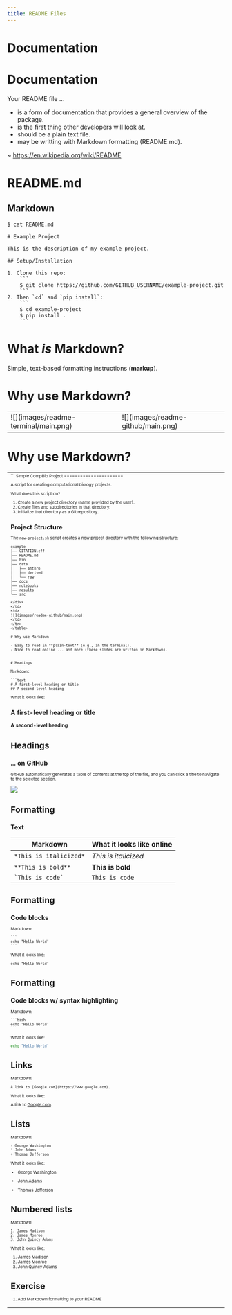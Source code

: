 ```yaml
---
title: README Files
---
```


# Documentation

<!-- blank slide -->

# Documentation

Your README file ...

- is a form of documentation that provides a general overview of the package.
- is the first thing other developers will look at.
- should be a plain text file.
- may be writting with Markdown formatting (README.md).

~ <https://en.wikipedia.org/wiki/README>

# README.md
## Markdown

```
$ cat README.md
```

```text
# Example Project

This is the description of my example project.

## Setup/Installation

1. Clone this repo:
    ```
    $ git clone https://github.com/GITHUB_USERNAME/example-project.git
    ```
2. Then `cd` and `pip install`:
    ```
    $ cd example-project
    $ pip install .
    ```
```

# What *is* Markdown?

Simple, text-based formatting instructions (**markup**).

# Why use Markdown?

<table>
<tr>
<td>
![](images/readme-terminal/main.png)
</td>
<td>
![](images/readme-github/main.png)
</td>
</tr>
</table>

# Why use Markdown?

<table>
<tr>
<td>
<div style="font-size: 0.6em">
```
Simple CompBio Project
======================

A script for creating computational biology projects.

What does this script do?

1. Create a new project directory (name provided by the user).
1. Create files and subdirectories in that directory.
1. Initialize that directory as a Git repository.

Project Structure
-----------------

The `new-project.sh` script creates a new project directory with the following
structure:

    example
    ├── CITATION.cff
    ├── README.md
    ├── bin
    ├── data
    │   ├── anthro
    │   ├── derived
    │   └── raw
    ├── docs
    ├── notebooks
    ├── results
    └── src
```
</div>
</td>
<td>
![](images/readme-github/main.png)
</td>
</tr>
</table>

# Why use Markdown

- Easy to read in **plain-text** (e.g., in the terminal).
- Nice to read online ... and more (these slides are written in Markdown).


# Headings

Markdown:

```text
# A first-level heading or title
## A second-level heading
```

What it looks like:

<!-- example headings --> 

## A first-level heading or title

### A second-level heading

<!-- end of slide --> 

# Headings
## ... on GitHub


GitHub automatically generates a table of contents at the top of the file, and
you can click a title to navigate to the selected section.

![](https://docs.github.com/assets/cb-82878/mw-1440/images/help/repository/headings-toc.webp)

[headings]: https://docs.github.com/en/get-started/writing-on-github/getting-started-with-writing-and-formatting-on-github/basic-writing-and-formatting-syntax#headings


# Formatting
## Text

| Markdown               | What it looks like online |
| -                      | -                         |
| `*This is italicized*` | *This is italicized*      |
| `**This is bold**`     | **This is bold**          |
| `` `This is code` ``   | `This is code`            |


# Formatting
## Code blocks

Markdown: 

````text
```
echo "Hello World"
```
````

What it looks like:

```
echo "Hello World"
```


# Formatting
## Code blocks w/ syntax highlighting

Markdown: 

````text
```bash
echo "Hello World"
```
````

What it looks like:

```bash
echo "Hello World"
```

# Links

Markdown:

```text
A link to [Google.com](https://www.google.com).
```

What it looks like:

A link to [Google.com](https://www.google.com).


# Lists

Markdown:

```text
- George Washington
* John Adams
+ Thomas Jefferson
```

What it looks like:

- George Washington
* John Adams
+ Thomas Jefferson


# Numbered lists

Markdown:

```text
1. James Madison
2. James Monroe
3. John Quincy Adams
```

What it looks like:

1. James Madison
2. James Monroe
3. John Quincy Adams


# Exercise

1. Add Markdown formatting to your README




<!-- END -->
